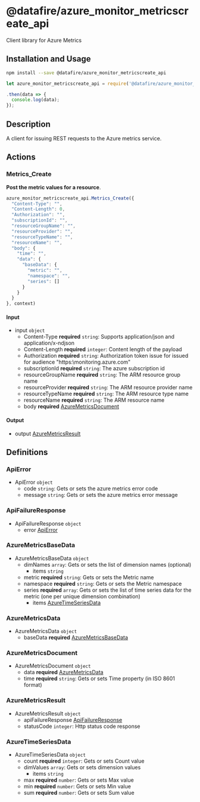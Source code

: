 # @datafire/azure_monitor_metricscreate_api

Client library for Azure Metrics

## Installation and Usage
```bash
npm install --save @datafire/azure_monitor_metricscreate_api
```
```js
let azure_monitor_metricscreate_api = require('@datafire/azure_monitor_metricscreate_api').create();

.then(data => {
  console.log(data);
});
```

## Description

A client for issuing REST requests to the Azure metrics service.

## Actions

### Metrics_Create
**Post the metric values for a resource**.


```js
azure_monitor_metricscreate_api.Metrics_Create({
  "Content-Type": "",
  "Content-Length": 0,
  "Authorization": "",
  "subscriptionId": "",
  "resourceGroupName": "",
  "resourceProvider": "",
  "resourceTypeName": "",
  "resourceName": "",
  "body": {
    "time": "",
    "data": {
      "baseData": {
        "metric": "",
        "namespace": "",
        "series": []
      }
    }
  }
}, context)
```

#### Input
* input `object`
  * Content-Type **required** `string`: Supports application/json and application/x-ndjson
  * Content-Length **required** `integer`: Content length of the payload
  * Authorization **required** `string`: Authorization token issue for issued for audience "https:\\monitoring.azure.com\"
  * subscriptionId **required** `string`: The azure subscription id
  * resourceGroupName **required** `string`: The ARM resource group name
  * resourceProvider **required** `string`: The ARM resource provider name
  * resourceTypeName **required** `string`: The ARM resource type name
  * resourceName **required** `string`: The ARM resource name
  * body **required** [AzureMetricsDocument](#azuremetricsdocument)

#### Output
* output [AzureMetricsResult](#azuremetricsresult)



## Definitions

### ApiError
* ApiError `object`
  * code `string`: Gets or sets the azure metrics error code
  * message `string`: Gets or sets the azure metrics error message

### ApiFailureResponse
* ApiFailureResponse `object`
  * error [ApiError](#apierror)

### AzureMetricsBaseData
* AzureMetricsBaseData `object`
  * dimNames `array`: Gets or sets the list of dimension names (optional)
    * items `string`
  * metric **required** `string`: Gets or sets the Metric name
  * namespace **required** `string`: Gets or sets the Metric namespace
  * series **required** `array`: Gets or sets the list of time series data for the metric (one per unique dimension combination)
    * items [AzureTimeSeriesData](#azuretimeseriesdata)

### AzureMetricsData
* AzureMetricsData `object`
  * baseData **required** [AzureMetricsBaseData](#azuremetricsbasedata)

### AzureMetricsDocument
* AzureMetricsDocument `object`
  * data **required** [AzureMetricsData](#azuremetricsdata)
  * time **required** `string`: Gets or sets Time property (in ISO 8601 format)

### AzureMetricsResult
* AzureMetricsResult `object`
  * apiFailureResponse [ApiFailureResponse](#apifailureresponse)
  * statusCode `integer`: Http status code response 

### AzureTimeSeriesData
* AzureTimeSeriesData `object`
  * count **required** `integer`: Gets or sets Count value
  * dimValues `array`: Gets or sets dimension values
    * items `string`
  * max **required** `number`: Gets or sets Max value
  * min **required** `number`: Gets or sets Min value
  * sum **required** `number`: Gets or sets Sum value


